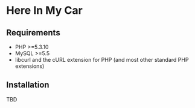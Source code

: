 # Here In My Car

## Requirements

- PHP >=5.3.10
- MySQL >=5.5
- libcurl and the cURL extension for PHP (and  most other standard PHP extensions)

## Installation

TBD

